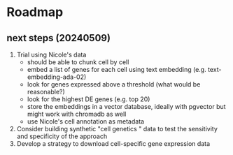 # Roadmap

## next steps (20240509)

1. Trial using Nicole's data 
    - should be able to chunk cell by cell
    - embed a list of genes for each cell using text embedding (e.g. text-embedding-ada-02)
    - look for genes expressed above a threshold (what would be reasonable?)
    - look for the highest DE genes (e.g. top 20)
    - store the embeddings in a vector database, ideally with pgvector but might work with chromadb as well
    - use Nicole's cell annotation as metadata
2. Consider building synthetic "cell genetics " data to test the sensitivity and specificity of the approach
3. Develop a strategy to download cell-specific gene expression data
